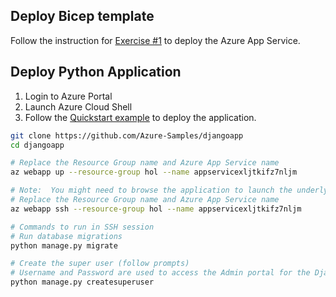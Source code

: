 ## Deploy Bicep template

Follow the instruction for [Exercise #1](Excerise1.md) to deploy the Azure App Service.

## Deploy Python Application

1. Login to Azure Portal
2. Launch Azure Cloud Shell
3. Follow the [Quickstart example](https://docs.microsoft.com/en-us/azure/app-service/tutorial-python-postgresql-app?tabs=bash%2Cclone&pivots=postgres-single-server) to deploy the application.

```bash
git clone https://github.com/Azure-Samples/djangoapp
cd djangoapp

# Replace the Resource Group name and Azure App Service name
az webapp up --resource-group hol --name appservicexljtkifz7nljm

# Note:  You might need to browse the application to launch the underlying container before connecting over SSH
# Replace the Resource Group name and Azure App Service name
az webapp ssh --resource-group hol --name appservicexljtkifz7nljm

# Commands to run in SSH session
# Run database migrations
python manage.py migrate

# Create the super user (follow prompts)
# Username and Password are used to access the Admin portal for the Django application 
python manage.py createsuperuser
```